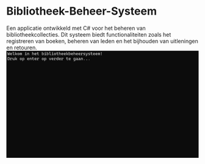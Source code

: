# Bibliotheek-Beheer-Systeem
Een applicatie ontwikkeld met C# voor het beheren van bibliotheekcollecties. Dit systeem biedt functionaliteiten zoals het registreren van boeken, beheren van leden en het bijhouden van uitleningen en retouren.
![Demo van de applicatie](demo.gif)
